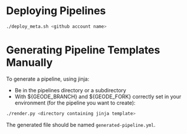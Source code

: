 # Deploying Pipelines

```bash
./deploy_meta.sh <github account name>
```

# Generating Pipeline Templates Manually
To generate a pipeline, using jinja:
* Be in the pipelines directory or a subdirectory
* With ${GEODE_BRANCH} and ${GEODE_FORK} correctly set in your environment
(for the pipeline you want to create):

```bash
./render.py <directory containing jinja template>
```

The generated file should be named `generated-pipeline.yml`.
